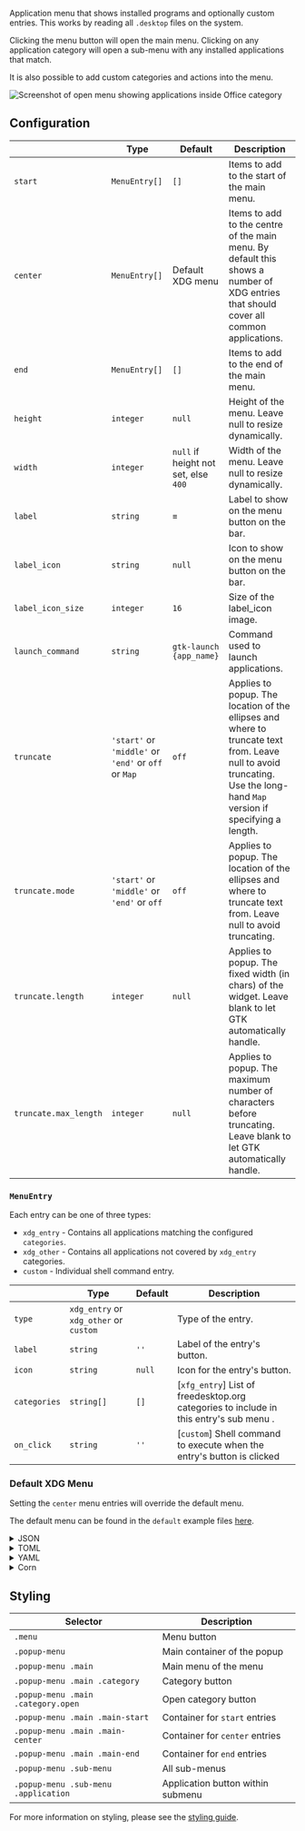 Application menu that shows installed programs and optionally custom entries. 
This works by reading all `.desktop` files on the system.

Clicking the menu button will open the main menu.
Clicking on any application category will open a sub-menu with any installed applications that match.

It is also possible to add custom categories and actions into the menu.

![Screenshot of open menu showing applications inside Office category](https://f.jstanger.dev/github/ironbar/menu.png)

## Configuration

|                       | Type                                                 | Default                              | Description                                                                                                                                                             |
|-----------------------|------------------------------------------------------|--------------------------------------|-------------------------------------------------------------------------------------------------------------------------------------------------------------------------|
| `start`               | `MenuEntry[]`                                        | `[]`                                 | Items to add to the start of the main menu.                                                                                                                             |
| `center`              | `MenuEntry[]`                                        | Default XDG menu                     | Items to add to the centre of the main menu. By default this shows a number of XDG entries that should cover all common applications.                                   |
| `end`                 | `MenuEntry[]`                                        | `[]`                                 | Items to add to the end of the main menu.                                                                                                                               |
| `height`              | `integer`                                            | `null`                               | Height of the menu. Leave null to resize dynamically.                                                                                                                   |
| `width`               | `integer`                                            | `null` if height not set, else `400` | Width of the menu. Leave null to resize dynamically.                                                                                                                    |
| `label`               | `string`                                             | `≡`                                  | Label to show on the menu button on the bar.                                                                                                                            |
| `label_icon`          | `string`                                             | `null`                               | Icon to show on the menu button on the bar.                                                                                                                             |
| `label_icon_size`     | `integer`                                            | `16`                                 | Size of the label_icon image.                                                                                                                                           |
| `launch_command`      | `string`                                             | `gtk-launch {app_name}`              | Command used to launch applications.                                                                                                                                    |
| `truncate`            | `'start'` or `'middle'` or `'end'` or `off` or `Map` | `off`                                | Applies to popup. The location of the ellipses and where to truncate text from. Leave null to avoid truncating. Use the long-hand `Map` version if specifying a length. |
| `truncate.mode`       | `'start'` or `'middle'` or `'end'` or `off`          | `off`                                | Applies to popup. The location of the ellipses and where to truncate text from. Leave null to avoid truncating.                                                         |
| `truncate.length`     | `integer`                                            | `null`                               | Applies to popup. The fixed width (in chars) of the widget. Leave blank to let GTK automatically handle.                                                                |
| `truncate.max_length` | `integer`                                            | `null`                               | Applies to popup. The maximum number of characters before truncating. Leave blank to let GTK automatically handle.                                                      |


### `MenuEntry`

Each entry can be one of three types:

- `xdg_entry` - Contains all applications matching the configured `categories`.
- `xdg_other` - Contains all applications not covered by `xdg_entry` categories.
- `custom` - Individual shell command entry.

|              | Type                                   | Default | Description                                                                            |
|--------------|----------------------------------------|---------|----------------------------------------------------------------------------------------|
| `type`       | `xdg_entry` or `xdg_other` or `custom` |         | Type of the entry.                                                                     |
| `label`      | `string`                               | `''`    | Label of the entry's button.                                                           |
| `icon`       | `string`                               | `null`  | Icon for the entry's button.                                                           |
| `categories` | `string[]`                             | `[]`    | [`xfg_entry`] List of freedesktop.org categories to include in this entry's sub menu . |
| `on_click`   | `string`                               | `''`    | [`custom`] Shell command to execute when the entry's button is clicked                 |

### Default XDG Menu

Setting the `center` menu entries will override the default menu.

The default menu can be found in the `default` example files [here](https://github.com/jakestanger/ironbar/blob/examples/menu/).

<details>

<summary>JSON</summary>

```json
{
  "start": [
    {
      "type": "menu",
      "start": [
        {
            "type": "custom",
            "label": "Terminal",
            "on_click": "xterm"
        }
      ],
      "height": 440,
      "width": 200,
      "icon": "archlinux",
      "label": null
    }
  ]
}


```

</details>

<details>
<summary>TOML</summary>

```toml
[[start]]
type = "memu"
height = 400
width = 200
icon = "archlinux"

[[start.start]]
type = "custom"
label = "Terminal"
on_click = "xterm"
```

</details>

<details>
<summary>YAML</summary>

```yaml
start:
  - type: "menu"
    start:
      - type: custom
        label: Terminal
        on_click: xterm
    height: 440
    width: 200
    icon: archlinux
    label: null
```

</details>

<details>
<summary>Corn</summary>

```corn
{
  start = [
    {
      type = "menu"
      start = [
        {
            type = "custom"
            label = "Terminal"
            on_click = "xterm"
        }
      ]
      height = 440
      width = 200
      icon = "archlinux"
      label = null
    }
  ]
}
```

</details>

## Styling

| Selector                             | Description                       |
|--------------------------------------|-----------------------------------|
| `.menu`                              | Menu button                       |
| `.popup-menu`                        | Main container of the popup       |
| `.popup-menu .main`                  | Main menu of the menu             |
| `.popup-menu .main .category`        | Category button                   |
| `.popup-menu .main .category.open`   | Open category button              |
| `.popup-menu .main .main-start`      | Container for `start` entries     |
| `.popup-menu .main .main-center`     | Container for `center` entries    |
| `.popup-menu .main .main-end`        | Container for `end` entries       |
| `.popup-menu .sub-menu`              | All sub-menus                     |
| `.popup-menu .sub-menu .application` | Application button within submenu |

For more information on styling, please see the [styling guide](styling-guide).